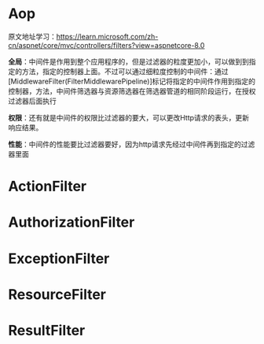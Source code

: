 # Aop

原文地址学习：https://learn.microsoft.com/zh-cn/aspnet/core/mvc/controllers/filters?view=aspnetcore-8.0

 **全局**：中间件是作用到整个应用程序的，但是过滤器的粒度更加小，可以做到到指定的方法，指定的控制器上面。不过可以通过细粒度控制的中间件：通过[MiddlewareFilter(FilterMiddlewarePipeline)]标记将指定的中间件作用到指定的控制器，方法，中间件筛选器与资源筛选器在筛选器管道的相同阶段运行，在授权过滤器后面执行

**权限**：还有就是中间件的权限比过滤器的要大，可以更改Http请求的表头，更新响应结果。

**性能**：中间件的性能要比过滤器要好，因为http请求先经过中间件再到指定的过滤器里面

# ActionFilter



# AuthorizationFilter



# ExceptionFilter



# ResourceFilter



# ResultFilter



